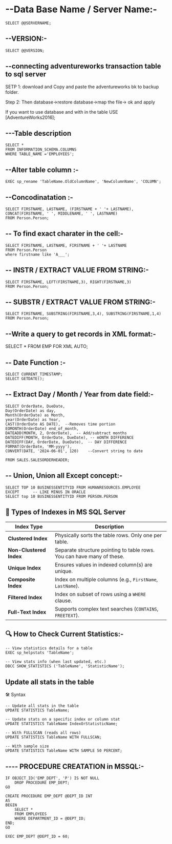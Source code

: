 
# --Data Base Name / Server Name:-
```
SELECT @@SERVERNAME;
```

## --VERSION:-
```
SELECT @@VERSION;
```

## --connecting adventureworks transaction table to sql server

SETP 1: download and Copy and paste the adventureworks bk to backup folder.

Step 2: Then database->restore database->map the file-> ok and apply


If you want to use database and with in the table 
USE [AdventureWorks2016];



## ---Table description 
```
SELECT * 
FROM INFORMATION_SCHEMA.COLUMNS
WHERE TABLE_NAME ='EMPLOYEES';

```



##  --Alter table column :-
```
EXEC sp_rename 'TableName.OldColumnName', 'NewColumnName', 'COLUMN';
```


## --Concodinatation :-
```
SELECT FIRSTNAME, LASTNAME, (FIRSTNAME + ' '+ LASTNAME),
CONCAT(FIRSTNAME, ' ', MIDDLENAME, ' ', LASTNAME)
FROM Person.Person;
```

## -- To find exact charater in the cell:-
```
SELECT FIRSTNAME, LASTNAME, FIRSTNAME + ' '+ LASTNAME
FROM Person.Person
where firstname like 'A___';
```

## -- INSTR / EXTRACT VALUE FROM STRING:-
```
SELECT FIRSTNAME, LEFT(FIRSTNAME,3), RIGHT(FIRSTNAME,3)
FROM Person.Person;
```

## -- SUBSTR / EXTRACT VALUE FROM STRING:-
```
SELECT FIRSTNAME, SUBSTRING(FIRSTNAME,3,4), SUBSTRING(FIRSTNAME,1,4)
FROM Person.Person;
```

## --Write a query to get records in XML format:-
SELECT * 
FROM EMP
 FOR XML AUTO;


## -- Date Function :-
```
SELECT CURRENT_TIMESTAMP;
SELECT GETDATE();
```

## -- Extract Day / Month / Year from date field:-
```
SELECT OrderDate, DueDate,
Day(OrderDate) as day,
Month(OrderDate) as Month,
year(OrderDate) as Year,
CAST(OrderDate AS DATE),  --Removes time portion
EOMONTH(OrderDate) end_of_month, 
DATEADD(MONTH, 2, OrderDate),  -- Add/subtract months
DATEDIFF(MONTH, OrderDate, DueDate), -- mONTH DIFFERENCE
DATEDIFF(DAY, OrderDate, DueDate),	-- DAY DIFFERENCE
FORMAT(OrderDate, 'MM-yyyy'),
CONVERT(DATE, '2024-06-01', 120)	--Convert string to date

FROM SALES.SALESORDERHEADER;
```


## -- Union, Union all Except concept:- 
```
SELECT TOP 10 BUSINESSENTITYID FROM HUMANRESOURCES.EMPLOYEE
EXCEPT		-- LIKE MINUS IN ORACLE
SELECT top 10 BUSINESSENTITYID FROM PERSON.PERSON
```





## 🧱 Types of Indexes in MS SQL Server

| **Index Type**        | **Description**                                                                 |
|-----------------------|----------------------------------------------------------------------------------|
| **Clustered Index**   | Physically sorts the table rows. Only one per table.                            |
| **Non-Clustered Index** | Separate structure pointing to table rows. You can have many of these.         |
| **Unique Index**      | Ensures values in indexed column(s) are unique.                                 |
| **Composite Index**   | Index on multiple columns (e.g., `FirstName`, `LastName`).                      |
| **Filtered Index**    | Index on subset of rows using a `WHERE` clause.                                 |
| **Full-Text Index**   | Supports complex text searches (`CONTAINS`, `FREETEXT`).                        |



## 🔍 How to Check Current Statistics:-
```
-- View statistics details for a table
EXEC sp_helpstats 'TableName';

-- View stats info (when last updated, etc.)
DBCC SHOW_STATISTICS ('TableName', 'StatisticName');
```


## Update all stats in the table
🛠️ Syntax
```
-- Update all stats in the table
UPDATE STATISTICS TableName;

-- Update stats on a specific index or column stat
UPDATE STATISTICS TableName IndexOrStatisticName;

-- With FULLSCAN (reads all rows)
UPDATE STATISTICS TableName WITH FULLSCAN;

-- With sample size
UPDATE STATISTICS TableName WITH SAMPLE 50 PERCENT;
```











##  ---- PROCEDURE CREATATION in MSSQL:-
```
IF OBJECT_ID('EMP_DEPT', 'P') IS NOT NULL
    DROP PROCEDURE EMP_DEPT;
GO

CREATE PROCEDURE EMP_DEPT @DEPT_ID INT
AS
BEGIN
    SELECT * 
    FROM EMPLOYEES
    WHERE DEPARTMENT_ID = @DEPT_ID;
END;
GO

EXEC EMP_DEPT @DEPT_ID = 60;
```










